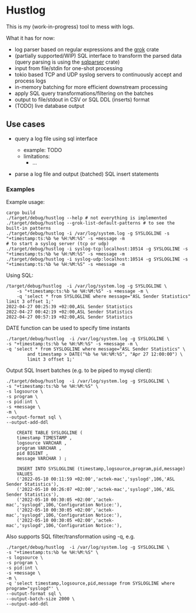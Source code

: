 # Hustlog

This is my (work-in-progress) tool to mess with logs.

What it has for now: 

- log parser based on regular expressions and the [grok](https://crates.io/crates/grok) crate
- (partially supported/WIP) SQL interface to transform the parsed data
(query parsing is using the [sqlparser](https://crates.io/crates/sqlparser) crate)
- input from file/stdin for one-shot processing
- tokio based TCP and UDP syslog servers to continuously accept and process logs
- in-memory batching for more efficient downstream processing
- apply SQL query transformations/filtering on the batches
- output to file/stdout in CSV or SQL DDL (inserts) format
- (TODO) live database output

## Use cases

* query a log file using sql interface
  * example:
       TODO
  * limitations:
    * ...

* parse a log file and output (batched) SQL insert statements


### Examples

Example usage:

    cargo build
    ./target/debug/hustlog --help # not everything is implemented
    ./target/debug/hustlog --grok-list-default-patterns # to see the built-in patterns
    ./target/debug/hustlog -i /var/log/system.log -g SYSLOGLINE -s "+timestamp:ts:%b %e %H:%M:%S" -s +message -m
    # to start a syslog server (tcp or udp)
    ./target/debug/hustlog -i syslog-tcp:localhost:10514 -g SYSLOGLINE -s "+timestamp:ts:%b %e %H:%M:%S" -s +message -m
    ./target/debug/hustlog -i syslog-udp:localhost:10514 -g SYSLOGLINE -s "+timestamp:ts:%b %e %H:%M:%S" -s +message -m

Using SQL:

    /target/debug/hustlog  -i /var/log/system.log -g SYSLOGLINE \
        -s "+timestamp:ts:%b %e %H:%M:%S" -s +message -m \
        -q 'select * from SYSLOGLINE where message="ASL Sender Statistics" limit 3 offset 1;'
    2022-04-27 00:25:39 +02:00,ASL Sender Statistics
    2022-04-27 00:42:19 +02:00,ASL Sender Statistics
    2022-04-27 00:57:19 +02:00,ASL Sender Statistics

DATE function can be used to specify time instants

    ./target/debug/hustlog  -i /var/log/system.log -g SYSLOGLINE \
    -s "+timestamp:ts:%b %e %H:%M:%S" -s +message -m \
    -q 'select * from SYSLOGLINE where message="ASL Sender Statistics" \
            and timestamp > DATE("%b %e %H:%M:%S", "Apr 27 12:00:00") \
            limit 3 offset 1;'


Output SQL Insert batches (e.g. to be piped to mysql client):

    ./target/debug/hustlog  -i /var/log/system.log -g SYSLOGLINE \
    -s "+timestamp:ts:%b %e %H:%M:%S" \
    -s logsource \
    -s program \
    -s pid:int \
    -s +message \
    -m \
    --output-format sql \
    --output-add-ddl
    
        CREATE TABLE SYSLOGLINE (
        timestamp TIMESTAMP ,
        logsource VARCHAR ,
        program VARCHAR ,
        pid BIGINT ,
        message VARCHAR ) ;
        
        INSERT INTO SYSLOGLINE (timestamp,logsource,program,pid,message)
        VALUES
        ('2022-05-10 00:11:59 +02:00','actek-mac','syslogd',106,'ASL Sender Statistics'),
        ('2022-05-10 00:26:07 +02:00','actek-mac','syslogd',106,'ASL Sender Statistics'),
        ('2022-05-10 00:30:05 +02:00','actek-mac','syslogd',106,'Configuration Notice:'),
        ('2022-05-10 00:30:05 +02:00','actek-mac','syslogd',106,'Configuration Notice:'),
        ('2022-05-10 00:30:05 +02:00','actek-mac','syslogd',106,'Configuration Notice:'),


Also supports SQL filter/transformation using -q, e.g.

    ./target/debug/hustlog  -i /var/log/system.log -g SYSLOGLINE \
    -s "+timestamp:ts:%b %e %H:%M:%S" \
    -s logsource \
    -s program \
    -s pid:int \
    -s +message \
    -m \
    -q 'select timestamp,logsource,pid,message from SYSLOGLINE where program="syslogd"' \
    --output-format sql \
    --output-batch-size 2000 \
    --output-add-ddl

